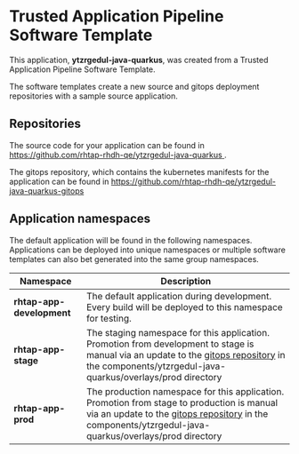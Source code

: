 # Trusted Application Pipeline Software Template

This application, **ytzrgedul-java-quarkus**, was created from a Trusted Application Pipeline Software Template.

The software templates create a new source and gitops deployment repositories with a sample source application. 

## Repositories

The source code for your application can be found in [https://github.com/rhtap-rhdh-qe/ytzrgedul-java-quarkus ](https://github.com/rhtap-rhdh-qe/ytzrgedul-java-quarkus ).
 
The gitops repository, which contains the kubernetes manifests for the application can be found in 
[https://github.com/rhtap-rhdh-qe/ytzrgedul-java-quarkus-gitops ](https://github.com/rhtap-rhdh-qe/ytzrgedul-java-quarkus-gitops ) 

## Application namespaces 

The default application will be found in the following namespaces. Applications can be deployed into unique namespaces or multiple software templates can also bet generated into the same group namespaces.  

|  Namespace   |  Description   |  
| -------- | -------- |   
| **rhtap-app-development** | The default application during development. Every build will be deployed to this namespace for testing. | 
| **rhtap-app-stage** | The staging namespace for this application. Promotion from development to stage is manual via an update to the [gitops repository](https://github.com/rhtap-rhdh-qe/ytzrgedul-java-quarkus-gitops ) in the components/ytzrgedul-java-quarkus/overlays/prod directory |  
| **rhtap-app-prod** | The production namespace for this application. Promotion from stage to production is manual via an update to the [gitops repository](https://github.com/rhtap-rhdh-qe/ytzrgedul-java-quarkus-gitops ) in the components/ytzrgedul-java-quarkus/overlays/prod directory | 